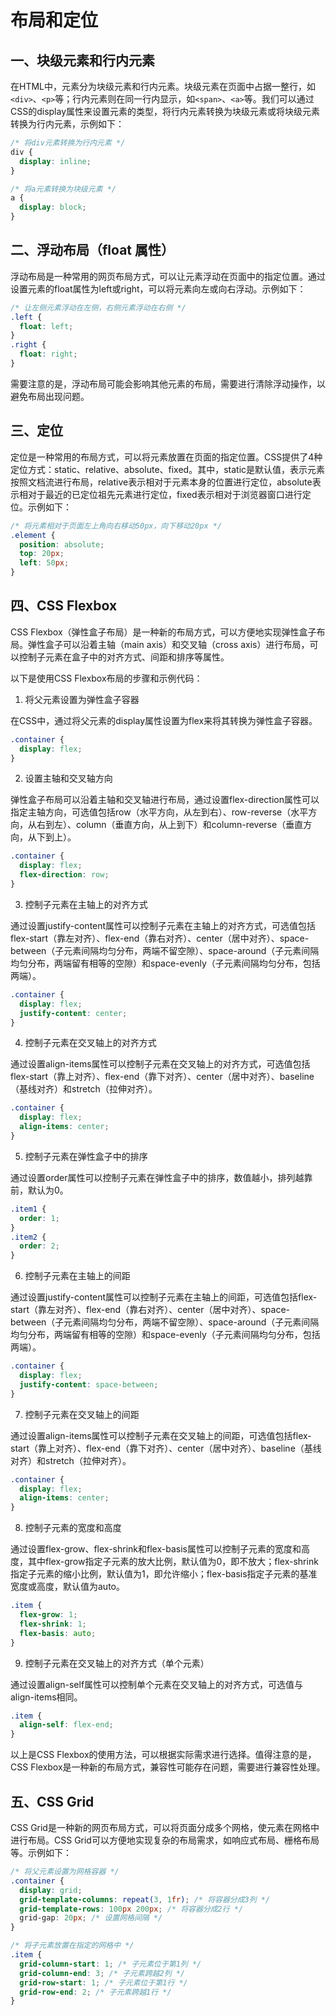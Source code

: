 # 布局和定位

## 一、块级元素和行内元素

在HTML中，元素分为块级元素和行内元素。块级元素在页面中占据一整行，如`<div>`、`<p>`等；行内元素则在同一行内显示，如`<span>`、`<a>`等。我们可以通过CSS的display属性来设置元素的类型，将行内元素转换为块级元素或将块级元素转换为行内元素，示例如下：

```css
/* 将div元素转换为行内元素 */
div {
  display: inline;
}

/* 将a元素转换为块级元素 */
a {
  display: block;
}
```

## 二、浮动布局（float 属性）

浮动布局是一种常用的网页布局方式，可以让元素浮动在页面中的指定位置。通过设置元素的float属性为left或right，可以将元素向左或向右浮动。示例如下：

```css
/* 让左侧元素浮动在左侧，右侧元素浮动在右侧 */
.left {
  float: left;
}
.right {
  float: right;
}
```

需要注意的是，浮动布局可能会影响其他元素的布局，需要进行清除浮动操作，以避免布局出现问题。

## 三、定位

定位是一种常用的布局方式，可以将元素放置在页面的指定位置。CSS提供了4种定位方式：static、relative、absolute、fixed。其中，static是默认值，表示元素按照文档流进行布局，relative表示相对于元素本身的位置进行定位，absolute表示相对于最近的已定位祖先元素进行定位，fixed表示相对于浏览器窗口进行定位。示例如下：

```css
/* 将元素相对于页面左上角向右移动50px，向下移动20px */
.element {
  position: absolute;
  top: 20px;
  left: 50px;
}
```

## 四、CSS Flexbox

CSS Flexbox（弹性盒子布局）是一种新的布局方式，可以方便地实现弹性盒子布局。弹性盒子可以沿着主轴（main axis）和交叉轴（cross axis）进行布局，可以控制子元素在盒子中的对齐方式、间距和排序等属性。

以下是使用CSS Flexbox布局的步骤和示例代码：

1. 将父元素设置为弹性盒子容器

在CSS中，通过将父元素的display属性设置为flex来将其转换为弹性盒子容器。

```css
.container {
  display: flex;
}
```

2. 设置主轴和交叉轴方向

弹性盒子布局可以沿着主轴和交叉轴进行布局，通过设置flex-direction属性可以指定主轴方向，可选值包括row（水平方向，从左到右）、row-reverse（水平方向，从右到左）、column（垂直方向，从上到下）和column-reverse（垂直方向，从下到上）。

```css
.container {
  display: flex;
  flex-direction: row;
}
```

3. 控制子元素在主轴上的对齐方式

通过设置justify-content属性可以控制子元素在主轴上的对齐方式，可选值包括flex-start（靠左对齐）、flex-end（靠右对齐）、center（居中对齐）、space-between（子元素间隔均匀分布，两端不留空隙）、space-around（子元素间隔均匀分布，两端留有相等的空隙）和space-evenly（子元素间隔均匀分布，包括两端）。

```css
.container {
  display: flex;
  justify-content: center;
}
```

4. 控制子元素在交叉轴上的对齐方式

通过设置align-items属性可以控制子元素在交叉轴上的对齐方式，可选值包括flex-start（靠上对齐）、flex-end（靠下对齐）、center（居中对齐）、baseline（基线对齐）和stretch（拉伸对齐）。

```css
.container {
  display: flex;
  align-items: center;
}
```

5. 控制子元素在弹性盒子中的排序

通过设置order属性可以控制子元素在弹性盒子中的排序，数值越小，排列越靠前，默认为0。

```css
.item1 {
  order: 1;
}
.item2 {
  order: 2;
}
```

6. 控制子元素在主轴上的间距

通过设置justify-content属性可以控制子元素在主轴上的间距，可选值包括flex-start（靠左对齐）、flex-end（靠右对齐）、center（居中对齐）、space-between（子元素间隔均匀分布，两端不留空隙）、space-around（子元素间隔均匀分布，两端留有相等的空隙）和space-evenly（子元素间隔均匀分布，包括两端）。

```css
.container {
  display: flex;
  justify-content: space-between;
}
```

7. 控制子元素在交叉轴上的间距

通过设置align-items属性可以控制子元素在交叉轴上的间距，可选值包括flex-start（靠上对齐）、flex-end（靠下对齐）、center（居中对齐）、baseline（基线对齐）和stretch（拉伸对齐）。

```css
.container {
  display: flex;
  align-items: center;
}
```

8. 控制子元素的宽度和高度

通过设置flex-grow、flex-shrink和flex-basis属性可以控制子元素的宽度和高度，其中flex-grow指定子元素的放大比例，默认值为0，即不放大；flex-shrink指定子元素的缩小比例，默认值为1，即允许缩小；flex-basis指定子元素的基准宽度或高度，默认值为auto。

```css
.item {
  flex-grow: 1;
  flex-shrink: 1;
  flex-basis: auto;
}
```

9. 控制子元素在交叉轴上的对齐方式（单个元素）

通过设置align-self属性可以控制单个元素在交叉轴上的对齐方式，可选值与align-items相同。

```css
.item {
  align-self: flex-end;
}
```

以上是CSS Flexbox的使用方法，可以根据实际需求进行选择。值得注意的是，CSS Flexbox是一种新的布局方式，兼容性可能存在问题，需要进行兼容性处理。

## 五、CSS Grid

CSS Grid是一种新的网页布局方式，可以将页面分成多个网格，使元素在网格中进行布局。CSS Grid可以方便地实现复杂的布局需求，如响应式布局、栅格布局等。示例如下：

```css
/* 将父元素设置为网格容器 */
.container {
  display: grid;
  grid-template-columns: repeat(3, 1fr); /* 将容器分成3列 */
  grid-template-rows: 100px 200px; /* 将容器分成2行 */
  grid-gap: 20px; /* 设置网格间隔 */
}

/* 将子元素放置在指定的网格中 */
.item {
  grid-column-start: 1; /* 子元素位于第1列 */
  grid-column-end: 3; /* 子元素跨越2列 */
  grid-row-start: 1; /* 子元素位于第1行 */
  grid-row-end: 2; /* 子元素跨越1行 */
}
```